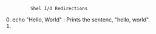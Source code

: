               Shel I/O Redirections
0. echo "Hello, World" : Prints the sentenc, "hello, world".
1. 

